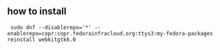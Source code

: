 

## how to install

```shell
 sudo dnf --disablerepo='*' --enablerepo=copr:copr.fedorainfracloud.org:ttys3:my-fedora-packages reinstall webkitgtk6.0
```
